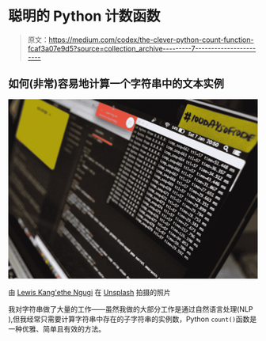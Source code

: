 # 聪明的 Python 计数函数

> 原文：<https://medium.com/codex/the-clever-python-count-function-fcaf3a07e9d5?source=collection_archive---------7----------------------->

## 如何(非常)容易地计算一个字符串中的文本实例

![](img/81d793a39b6bee4fbbc9eeeee15bdcdb.png)

由 [Lewis Kang'ethe Ngugi](https://unsplash.com/@ngeshlew?utm_source=medium&utm_medium=referral) 在 [Unsplash](https://unsplash.com?utm_source=medium&utm_medium=referral) 拍摄的照片

我对字符串做了大量的工作——虽然我做的大部分工作是通过自然语言处理(NLP ),但我经常只需要计算字符串中存在的子字符串的实例数，Python `count()`函数是一种优雅、简单且有效的方法。
